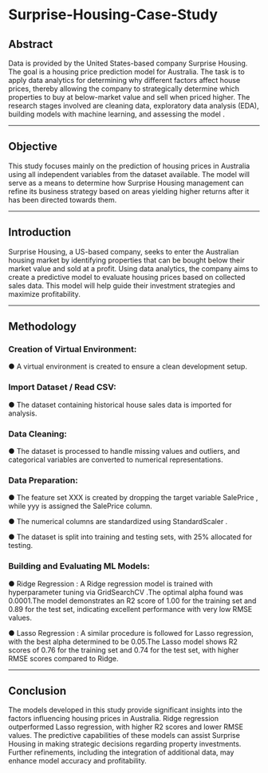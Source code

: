 # Surprise-Housing-Case-Study


## Abstract

Data is provided by the United States-based company Surprise Housing. The goal 
is a housing price prediction model for Australia. The task is to apply data 
analytics for determining why different factors affect house prices, thereby 
allowing the company to strategically determine which properties to buy at 
below-market value and sell when priced higher. The research stages involved are 
cleaning data, exploratory data analysis (EDA), building models with machine 
learning, and assessing the model . 

------
## Objective 
This study focuses mainly on the prediction of housing prices in Australia using all 
independent variables from the dataset available. The model will serve as a means 
to determine how Surprise Housing management can refine its business strategy 
based on areas yielding higher returns after it has been directed towards them. 

------
## Introduction 
Surprise Housing, a US-based company, seeks to enter the Australian housing 
market by identifying properties that can be bought below their market value and 
sold at a profit. Using data analytics, the company aims to create a predictive 
model to evaluate housing prices based on collected sales data. This model will 
help guide their investment strategies and maximize profitability.

-----

## Methodology 

### Creation of Virtual Environment: 
●  A virtual environment is created to ensure a clean development setup. 

### Import Dataset / Read CSV: 
●  The dataset containing historical house sales data is imported for analysis. 

### Data Cleaning: 
●  The dataset is processed to handle missing values and outliers, and 
categorical variables are converted to numerical representations. 

### Data Preparation: 
●  The feature set XXX is created by dropping the target variable 
SalePrice  , while yyy is assigned the  SalePrice  column. 

●  The numerical columns are standardized using  StandardScaler  . 

●  The dataset is split into training and testing sets, with 25% allocated for 
testing. 

### Building and Evaluating ML Models: 

●  Ridge Regression  : 
  A Ridge regression model is trained with hyperparameter tuning via 
GridSearchCV .The optimal alpha found was 0.0001.The model demonstrates an R2 score of 1.00 for the training set and 
0.89 for the test set, indicating excellent performance with very low 
RMSE values. 

●  Lasso Regression  : 
 A similar procedure is followed for Lasso regression, with the best 
alpha determined to be 0.05.The Lasso model shows R2 scores of 0.76 for the training set and 0.74 
for the test set, with higher RMSE scores compared to Ridge.

-----
## Conclusion 
The models developed in this study provide significant insights into the factors 
influencing housing prices in Australia. Ridge regression outperformed Lasso 
regression, with higher R2 scores and lower RMSE values. The predictive 
capabilities of these models can assist Surprise Housing in making strategic 
decisions regarding property investments. Further refinements, including the 
integration of additional data, may enhance model accuracy and profitability.
